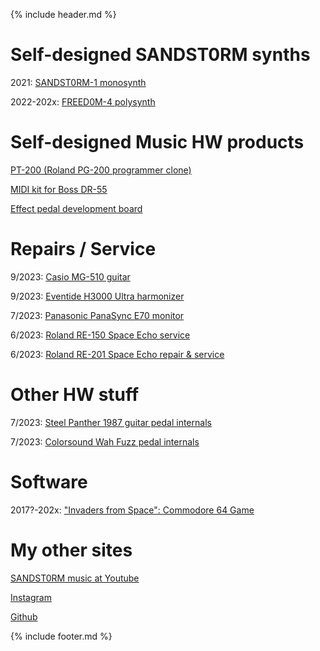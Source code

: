 {% include header.md  %}


# Self-designed SANDST0RM synths

2021: [SANDST0RM-1 monosynth](sandst0rm-1/main.md)

2022-202x: [FREED0M-4 polysynth](freed0m-4/main.md)


#  Self-designed Music HW products

[PT-200 (Roland PG-200 programmer clone) ](pt200/main.md)

[MIDI kit for Boss DR-55](dr55/main.md)

[Effect pedal development board](pedal_devboard/main.md)


# Repairs / Service
<!--
1/2024: [Roland Juno-60](./Roland_JUNO60.md)
-->

9/2023: [Casio MG-510 guitar](./mg510.md)

9/2023: [Eventide H3000 Ultra harmonizer](./h3000.md)

7/2023: [Panasonic PanaSync E70 monitor](./Panasync.md)

6/2023: [Roland RE-150 Space Echo service](./RE150.md)

6/2023: [Roland RE-201 Space Echo repair & service](./RE201.md)


# Other HW stuff

7/2023: [Steel Panther 1987 guitar pedal internals](./1987.md)

7/2023: [Colorsound Wah Fuzz pedal internals](./Colorsound.md)

# Software

2017?-202x: ["Invaders from Space": Commodore 64 Game](c64game/main.md)

# My other sites

[SANDST0RM music at Youtube](https://www.youtube.com/@sandst0rmOfficial)

[Instagram](https://www.instagram.com/tuaminen/)

[Github](https://www.github.com/tuaminen/)


{% include footer.md  %}
